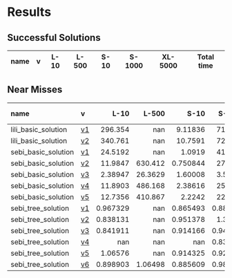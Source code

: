 # Results

## Successful Solutions

| name   | v   | L-10   | L-500   | S-10   | S-1000   | XL-5000   | Total time   |
|--------|-----|--------|---------|--------|----------|-----------|--------------|

## Near Misses

| name                | v                          |       L-10 |     L-500 |       S-10 |     S-1000 |   XL-5000 |
|:--------------------|:---------------------------|-----------:|----------:|-----------:|-----------:|----------:|
| lili_basic_solution | [v1](../../commit/07a3e46) | 296.354    | nan       |   9.11836  | 717.327    |       nan |
| lili_basic_solution | [v2](../../commit/22adf02) | 340.761    | nan       |  10.7591   | 729.522    |       nan |
| sebi_basic_solution | [v1](../../commit/eaca833) |  24.5192   | nan       |   1.0919   |  41.5967   |       nan |
| sebi_basic_solution | [v2](../../commit/3371540) |  11.9847   | 630.412   |   0.750844 |  27.2496   |       nan |
| sebi_basic_solution | [v3](../../commit/fe517a0) |   2.38947  |  26.3629  |   1.60008  |   3.56721  |       nan |
| sebi_basic_solution | [v4](../../commit/51edc94) |  11.8903   | 486.168   |   2.38616  |  25.2112   |       nan |
| sebi_basic_solution | [v5](../../commit/c1e2c40) |  12.7356   | 410.867   |   2.2242   |  22.6535   |       nan |
| sebi_tree_solution  | [v1](../../commit/c6e88f0) |   0.967329 | nan       |   0.865493 |   0.885463 |       nan |
| sebi_tree_solution  | [v2](../../commit/987dfec) |   0.838131 | nan       |   0.951378 |   1.39613  |       nan |
| sebi_tree_solution  | [v3](../../commit/e966f24) |   0.841911 | nan       |   0.914166 |   0.940104 |       nan |
| sebi_tree_solution  | [v4](../../commit/b4221d7) | nan        | nan       | nan        |   0.839791 |       nan |
| sebi_tree_solution  | [v5](../../commit/bba55ef) |   1.06576  | nan       |   0.914325 |   0.924512 |       nan |
| sebi_tree_solution  | [v6](../../commit/6fb390f) |   0.898903 |   1.06498 |   0.885609 |   0.986124 |       nan |